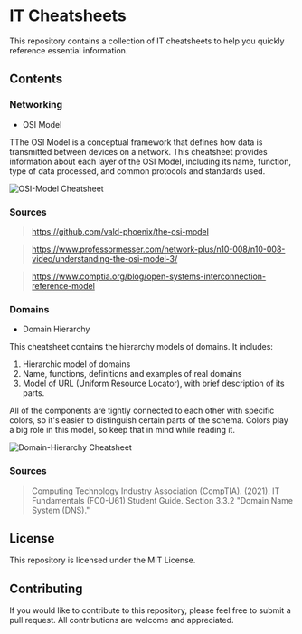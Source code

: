 # IT Cheatsheets

This repository contains a collection of IT cheatsheets to help you quickly reference essential information.

## Contents

### Networking
- OSI Model

TThe OSI Model is a conceptual framework that defines how data is transmitted between devices on a network. This cheatsheet provides information about each layer of the OSI Model, including its name, function, type of data processed, and common protocols and standards used.

![OSI-Model Cheatsheet](https://user-images.githubusercontent.com/119814239/224482500-51d8a238-b547-4ed4-94fb-8b70b14c1198.png)

### Sources
> https://github.com/vald-phoenix/the-osi-model

> https://www.professormesser.com/network-plus/n10-008/n10-008-video/understanding-the-osi-model-3/

> https://www.comptia.org/blog/open-systems-interconnection-reference-model

### Domains
- Domain Hierarchy

This cheatsheet contains the hierarchy models of domains. It includes:
1. Hierarchic model of domains
2. Name, functions, definitions and examples of real domains
3. Model of URL (Uniform Resource Locator), with brief description of its parts.

All of the components are tightly connected to each other with specific colors, so it's easier to distinguish certain parts of the schema. Colors play a big role in this model, so keep that in mind while reading it.

![Domain-Hierarchy Cheatsheet](https://user-images.githubusercontent.com/119814239/224484316-17723fa3-2864-41ee-8c10-9a8845b169a3.png)

### Sources
> Computing Technology Industry Association (CompTIA). (2021). IT Fundamentals (FC0-U61) Student Guide. Section 3.3.2 "Domain Name System (DNS)."


## License

This repository is licensed under the MIT License.

## Contributing

If you would like to contribute to this repository, please feel free to submit a pull request. All contributions are welcome and appreciated.
